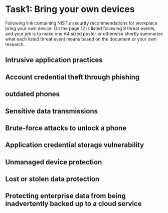 # Task1: Bring your own devices
Following link containing NIST:s security recommendations for workplace bring your own device. On the page 12 is listed following 9 threat events, and your job is to make one A4 sized poster or otherwise shortly summarize what each listed threat event means based on the document or your own research.
## Intrusive application practices
## Account credential theft through phishing
## outdated phones
## Sensitive data transmissions
## Brute-force attacks to unlock a phone
## Application credential storage vulnerability
## Unmanaged device protection
## Lost or stolen data protection
## Protecting enterprise data from being inadvertently backed up to a cloud service